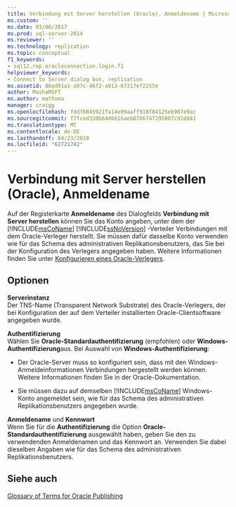 ```yaml
---
title: Verbindung mit Server herstellen (Oracle), Anmeldename | Microsoft-Dokumentation
ms.custom: ''
ms.date: 03/06/2017
ms.prod: sql-server-2014
ms.reviewer: ''
ms.technology: replication
ms.topic: conceptual
f1_keywords:
- sql12.rep.oracleconnection.login.f1
helpviewer_keywords:
- Connect to Server dialog box, replication
ms.assetid: 86ed91a1-a07c-46f2-a913-67317ef2255e
author: MashaMSFT
ms.author: mathoma
manager: craigg
ms.openlocfilehash: fddf6045921fa14e09aaff918f84125eb907e9ac
ms.sourcegitcommit: f7fced330b64d6616aeb8766747295807c92dd41
ms.translationtype: MT
ms.contentlocale: de-DE
ms.lasthandoff: 04/23/2019
ms.locfileid: "62721742"
---
```

# <a name="connect-to-server-oracle-login"></a>Verbindung mit Server herstellen (Oracle), Anmeldename
  Auf der Registerkarte **Anmeldename** des Dialogfelds **Verbindung mit Server herstellen** können Sie das Konto angeben, unter dem der [!INCLUDE[msCoName](../../includes/msconame-md.md)] [!INCLUDE[ssNoVersion](../../includes/ssnoversion-md.md)] -Verteiler Verbindungen mit dem Oracle-Verleger herstellt. Sie müssen dafür dasselbe Konto verwenden wie für das Schema des administrativen Replikationsbenutzers, das Sie bei der Konfiguration des Verlegers angegeben haben. Weitere Informationen finden Sie unter [Konfigurieren eines Oracle-Verlegers](non-sql/configure-an-oracle-publisher.md).  
  
## <a name="options"></a>Optionen  
 **Serverinstanz**  
 Der TNS-Name (Transparent Network Substrate) des Oracle-Verlegers, der bei Konfiguration der auf dem Verteiler installierten Oracle-Clientsoftware angegeben wurde.  
  
 **Authentifizierung**  
 Wählen Sie **Oracle-Standardauthentifizierung** (empfohlen) oder **Windows-Authentifizierung**aus. Bei Auswahl von **Windows-Authentifizierung**:  
  
-   Der Oracle-Server muss so konfiguriert sein, dass mit den Windows-Anmeldeinformationen Verbindungen hergestellt werden können. Weitere Informationen finden Sie in der Oracle-Dokumentation.  
  
-   Sie müssen dazu auf demselben [!INCLUDE[msCoName](../../includes/msconame-md.md)] Windows-Konto angemeldet sein, wie für das Schema des administrativen Replikationsbenutzers angegeben wurde.  
  
 **Anmeldename** und **Kennwort**  
 Wenn Sie für die **Authentifizierung** die Option **Oracle-Standardauthentifizierung** ausgewählt haben, geben Sie den zu verwendenden Anmeldenamen und das Kennwort an. Verwenden Sie dabei dieselben Angaben wie für das Schema des administrativen Replikationsbenutzers.  
  
## <a name="see-also"></a>Siehe auch  
 [Glossary of Terms for Oracle Publishing](non-sql/glossary-of-terms-for-oracle-publishing.md)  
  
  
